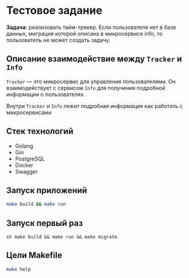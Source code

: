 # Тестовое задание
**Задача**: реализовать тайм-трекер. Если пользователя нет в базе данных, миграция которой описана в микросервисе info, то пользователь не может создать задачу.

## Описание взаимодействие между `Tracker` и `Info`
`Tracker` — это микросервис для управления пользователями. Он взаимодействует с сервисом `Info` для получения подробной информации о пользователях.

Внутри `Tracker` и `Info` лежит подробная информация как работать с микросервисами

## Стек технологий
- Golang
- Gin
- PostgreSQL
- Docker
- Swagger

## Запуск приложений
```sh
make build && make run
```

## Запуск первый раз
``sh
make build && make run && make migrate
``

## Цели Makefile
```sh
make help
```
